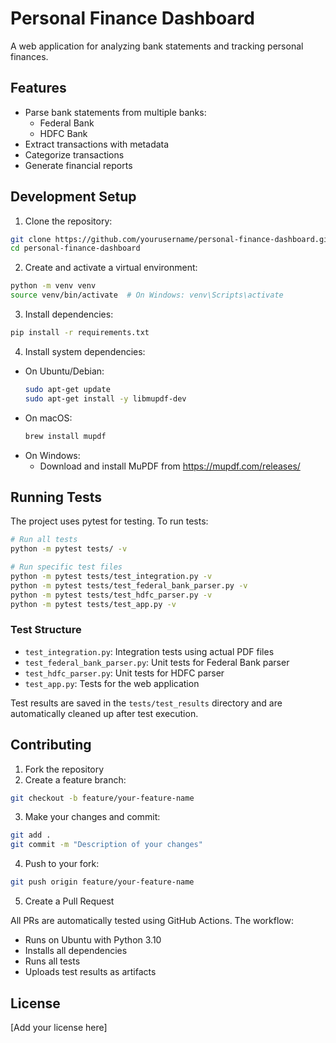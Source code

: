 # Personal Finance Dashboard

A web application for analyzing bank statements and tracking personal finances.

## Features

- Parse bank statements from multiple banks:
  - Federal Bank
  - HDFC Bank
- Extract transactions with metadata
- Categorize transactions
- Generate financial reports

## Development Setup

1. Clone the repository:
```bash
git clone https://github.com/yourusername/personal-finance-dashboard.git
cd personal-finance-dashboard
```

2. Create and activate a virtual environment:
```bash
python -m venv venv
source venv/bin/activate  # On Windows: venv\Scripts\activate
```

3. Install dependencies:
```bash
pip install -r requirements.txt
```

4. Install system dependencies:
- On Ubuntu/Debian:
  ```bash
  sudo apt-get update
  sudo apt-get install -y libmupdf-dev
  ```
- On macOS:
  ```bash
  brew install mupdf
  ```
- On Windows:
  - Download and install MuPDF from https://mupdf.com/releases/

## Running Tests

The project uses pytest for testing. To run tests:

```bash
# Run all tests
python -m pytest tests/ -v

# Run specific test files
python -m pytest tests/test_integration.py -v
python -m pytest tests/test_federal_bank_parser.py -v
python -m pytest tests/test_hdfc_parser.py -v
python -m pytest tests/test_app.py -v
```

### Test Structure

- `test_integration.py`: Integration tests using actual PDF files
- `test_federal_bank_parser.py`: Unit tests for Federal Bank parser
- `test_hdfc_parser.py`: Unit tests for HDFC parser
- `test_app.py`: Tests for the web application

Test results are saved in the `tests/test_results` directory and are automatically cleaned up after test execution.

## Contributing

1. Fork the repository
2. Create a feature branch:
```bash
git checkout -b feature/your-feature-name
```

3. Make your changes and commit:
```bash
git add .
git commit -m "Description of your changes"
```

4. Push to your fork:
```bash
git push origin feature/your-feature-name
```

5. Create a Pull Request

All PRs are automatically tested using GitHub Actions. The workflow:
- Runs on Ubuntu with Python 3.10
- Installs all dependencies
- Runs all tests
- Uploads test results as artifacts

## License

[Add your license here]
